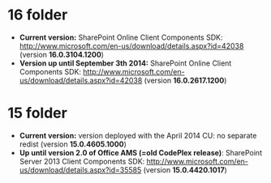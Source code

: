 # 16 folder #

-  **Current version:** SharePoint Online Client Components SDK: http://www.microsoft.com/en-us/download/details.aspx?id=42038 (version **16.0.3104.1200**)
-  **Version up until September 3th 2014:** SharePoint Online Client Components SDK: http://www.microsoft.com/en-us/download/details.aspx?id=42038 (version **16.0.2617.1200**)

# 15 folder #
-  **Current version:** version deployed with the April 2014 CU: no separate redist (version **15.0.4605.1000**)
-  **Up until version 2.0 of Office AMS (=old CodePlex release)**: SharePoint Server 2013 Client Components SDK: http://www.microsoft.com/en-us/download/details.aspx?id=35585 (version **15.0.4420.1017**)